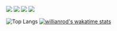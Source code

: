 ![](https://img.shields.io/badge/Code>-<JavaScript>-informational?style=flat&logo=<LOGO_NAME>&logoColor=white&color=2bbc8a)
![](https://img.shields.io/badge/Code>-<TypeScript>-informational?style=flat&logo=<LOGO_NAME>&logoColor=white&color=2bbc8a)
![](https://img.shields.io/badge/Code>-<C#>-informational?style=flat&logo=<LOGO_NAME>&logoColor=white&color=2bbc8a)
![](https://img.shields.io/badge/Markup>-<HTML5>-informational?style=flat&logo=<LOGO_NAME>&logoColor=white&color=2bbc8a)

![Top Langs](https://github-readme-stats.vercel.app/api/top-langs/?username=cadamsmith&layout=compact)
[![willianrod's wakatime stats](https://github-readme-stats.vercel.app/api/wakatime?username=cadamsmith&v=2)](https://github.com/anuraghazra/github-readme-stats)

